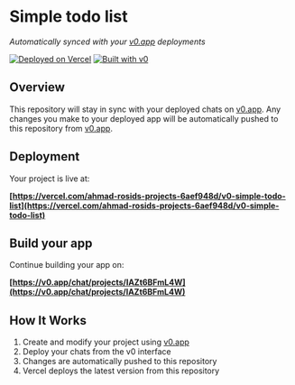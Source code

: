 # Simple todo list

*Automatically synced with your [v0.app](https://v0.app) deployments*

[![Deployed on Vercel](https://img.shields.io/badge/Deployed%20on-Vercel-black?style=for-the-badge&logo=vercel)](https://vercel.com/ahmad-rosids-projects-6aef948d/v0-simple-todo-list)
[![Built with v0](https://img.shields.io/badge/Built%20with-v0.app-black?style=for-the-badge)](https://v0.app/chat/projects/IAZt6BFmL4W)

## Overview

This repository will stay in sync with your deployed chats on [v0.app](https://v0.app).
Any changes you make to your deployed app will be automatically pushed to this repository from [v0.app](https://v0.app).

## Deployment

Your project is live at:

**[https://vercel.com/ahmad-rosids-projects-6aef948d/v0-simple-todo-list](https://vercel.com/ahmad-rosids-projects-6aef948d/v0-simple-todo-list)**

## Build your app

Continue building your app on:

**[https://v0.app/chat/projects/IAZt6BFmL4W](https://v0.app/chat/projects/IAZt6BFmL4W)**

## How It Works

1. Create and modify your project using [v0.app](https://v0.app)
2. Deploy your chats from the v0 interface
3. Changes are automatically pushed to this repository
4. Vercel deploys the latest version from this repository